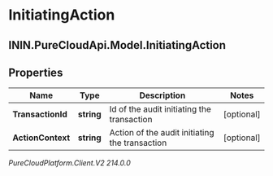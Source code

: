 # InitiatingAction

## ININ.PureCloudApi.Model.InitiatingAction

## Properties

|Name | Type | Description | Notes|
|------------ | ------------- | ------------- | -------------|
| **TransactionId** | **string** | Id of the audit initiating the transaction | [optional] |
| **ActionContext** | **string** | Action of the audit initiating the transaction | [optional] |



_PureCloudPlatform.Client.V2 214.0.0_

